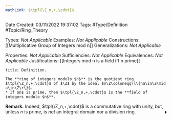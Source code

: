 ```yaml
---
mathLink: $\tpl{\Z_n,+,\cdot}$
---
```


<div class="topSpace"></div>

Date Created: 03/11/2022 19:37:02
Tags: #Type/Definition #Topic/Ring_Theory

Types: _Not Applicable_
Examples: _Not Applicable_
Constructions: [[Multiplicative Group of Integers mod n]]
Generalizations: _Not Applicable_

Properties: _Not Applicable_
Sufficiencies: _Not Applicable_
Equivalences: _Not Applicable_
Justifications: [[Integers mod n is a field iff n prime]]

``` ad-Definition
title: Definition.

The **ring of integers modulo $n$** is the quotient ring $\tpl{\Z_n,+,\cdot}$ of $\Z$ by the ideal $n\Z\coloneqq\l\{na\in\Z\mid a\in\Z\r\}$.
* If $n$ is prime, then $\tpl{\Z_n,+,\cdot}$ is the **field of integers modulo $n$**.

```

**Remark.** Indeed, $\tpl{\Z_n,+,\cdot}$ is a commutative ring with unity, but, unless $n$ is prime, is <i>not</i> an integral domain nor a division ring.<span style="float:right;">$\blacklozenge$</span>
